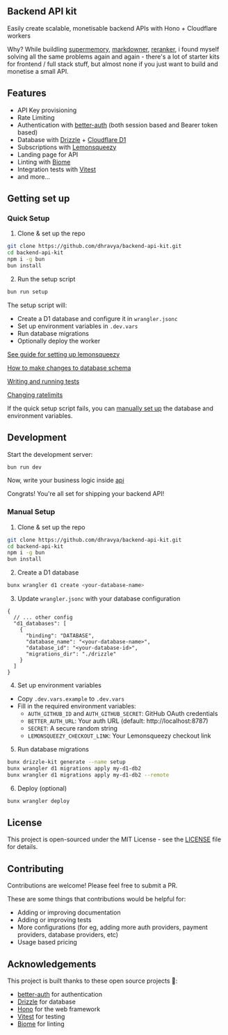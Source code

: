 ## Backend API kit

Easily create scalable, monetisable backend APIs with Hono + Cloudflare workers

Why?
While buildling [supermemory](https://api.supermemory.ai), [markdowner](https://md.dhr.wtf), [reranker](https://reranker.dhr.wtf), i found myself solving all the same problems again and again - there's a lot of starter kits for frontend / full stack stuff, but almost none if you just want to build and monetise a small API.

## Features
- API Key provisioning
- Rate Limiting
- Authentication with [better-auth](https://better-auth.com) (both session based and Bearer token based)
- Database with [Drizzle](https://orm.drizzle.team) + [Cloudflare D1](https://developers.cloudflare.com/d1)
- Subscriptions with [Lemonsqueezy](https://www.lemonsqueezy.com)
- Landing page for API
- Linting with [Biome](https://biomejs.dev)
- Integration tests with [Vitest](https://vitest.dev)
- and more...

## Getting set up

### Quick Setup

1. Clone & set up the repo
```bash
git clone https://github.com/dhravya/backend-api-kit.git
cd backend-api-kit
npm i -g bun
bun install
```

2. Run the setup script
```bash
bun run setup
```

The setup script will:
- Create a D1 database and configure it in `wrangler.jsonc`
- Set up environment variables in `.dev.vars`
- Run database migrations
- Optionally deploy the worker

[See guide for setting up lemonsqueezy](docs/lemonsqueezy.md)

[How to make changes to database schema](docs/drizzle.md)

[Writing and running tests](docs/tests.md)

[Changing ratelimits](docs/ratelimits.md)

If the quick setup script fails, you can [manually set up](#manual-setup) the database and environment variables.


## Development

Start the development server:
```bash
bun run dev
```

Now, write your business logic inside [api](src/api.ts) 

Congrats! You're all set for shipping your backend API!


### Manual Setup

1. Clone & set up the repo
```bash
git clone https://github.com/dhravya/backend-api-kit.git
cd backend-api-kit
npm i -g bun
bun install
```

2. Create a D1 database
```bash
bunx wrangler d1 create <your-database-name>
```

3. Update `wrangler.jsonc` with your database configuration
```jsonc
{
  // ... other config
  "d1_databases": [
    {
      "binding": "DATABASE",
      "database_name": "<your-database-name>",
      "database_id": "<your-database-id>",
      "migrations_dir": "./drizzle"
    }
  ]
}
```

4. Set up environment variables
- Copy `.dev.vars.example` to `.dev.vars`
- Fill in the required environment variables:
  - `AUTH_GITHUB_ID` and `AUTH_GITHUB_SECRET`: GitHub OAuth credentials
  - `BETTER_AUTH_URL`: Your auth URL (default: http://localhost:8787)
  - `SECRET`: A secure random string
  - `LEMONSQUEEZY_CHECKOUT_LINK`: Your Lemonsqueezy checkout link

5. Run database migrations
```bash
bunx drizzle-kit generate --name setup
bunx wrangler d1 migrations apply my-d1-db2
bunx wrangler d1 migrations apply my-d1-db2 --remote
```

6. Deploy (optional)
```bash
bunx wrangler deploy
```

## License

This project is open-sourced under the MIT License - see the [LICENSE](LICENSE) file for details.

## Contributing

Contributions are welcome! Please feel free to submit a PR.

These are some things that contributions would be helpful for:
- Adding or improving documentation
- Adding or improving tests
- More configurations (for eg, adding more auth providers, payment providers, database providers, etc)
- Usage based pricing

## Acknowledgements 

This project is built thanks to these open source projects 🙏:

- [better-auth](https://better-auth.com) for authentication
- [Drizzle](https://orm.drizzle.team) for database
- [Hono](https://hono.dev) for the web framework
- [Vitest](https://vitest.dev) for testing
- [Biome](https://biomejs.dev) for linting
